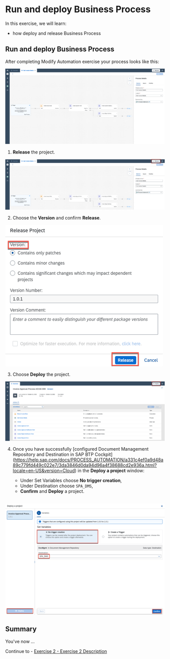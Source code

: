 # Run and deploy Business Process

In this exercise, we will learn:
- how deploy and release Business Process

## Run and deploy Business Process

After completing Modify Automation exercise your process looks like this:

  ![06](./images/301.png)

1. **Release** the project.

  ![06](./images/302.png)

2. Choose the **Version** and confirm **Release**.

  ![06](./images/303.png)

3. Choose **Deploy** the project.

  ![06](./images/304.png)


4. Once you have successfully [configured Document Management Repository and Destination in SAP BTP Cockpit] (https://help.sap.com/docs/PROCESS_AUTOMATION/a331c4ef0a9d48a89c779fd449c022e7/3da3846d0da94d96a4f38688cd2e936a.html?locale=en-US&version=Cloud) in the **Deploy a project** window:

    - Under Set Variables choose **No trigger creation**,
    - Under Destination choose `SPA_DMS`,
    - **Confirm** and **Deploy** a project.

<br>![](/exercises/Run-release-deploy/images/305.png)

## Summary

You've now ...

Continue to - [Exercise 2 - Exercise 2 Description](../ex2/README.md)
